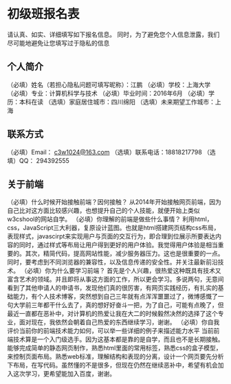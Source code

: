 # 初级班报名表

请认真、如实、详细填写如下报名信息。
同时，为了避免您个人信息泄露，我们尽可能地避免让您填写过于隐私的信息

## 个人简介

（必填）姓名（若担心隐私问题可填写昵称）：江鹏
（必填）学校：上海大学
（必填）专业：计算机科学与技术
（必填）毕业时间：2016年6月
（必填）学历：本科在读
（选填）家庭居住城市：四川绵阳
（选填）未来期望工作城市：上海

## 联系方式

（必填）Email： c3w1024@163.com
（选填）联系电话：18818217798
（选填）QQ： 294392555

## 关于前端

（必填）什么时候开始接触前端？因何接触？
  从2014年开始接触网页前端，因为自己比对这方面比较感兴趣，也想提升自己的个人技能，就便开始上类似w3cshool的网站自学。
（必填）你理解的前端是做些什么事情？
  利用html，css，JavaScript三大利器，复原设计蓝图。也就是html搭建网页结构css布局，表现样式，javascirpt来实现用户与页面的交互行为，即合理到位展示所要表达内容的同时，通过样式等布局让用户得到更好的用户体验。我觉得用户体验是相当重要的。其次，精简代码，提高网站性能，减少服务器压力。这也是很重要的一点。同时，要考虑到不同浏览器的兼容性，以及信息传递的安全性。并关注最新前沿技术。
（必填）你为什么要学习前端？
  首先是个人兴趣，很热爱这种既具有技术又富含艺术的领域。并且即将从事这方面的工作，所以更会学习。多说两句，无意间看到了其他申请人的申请书，发现他们真的很厉害，有网页实践经历，有扎实的基础能力，有个人技术博客，突然想到自己三年就有点浑浑噩噩过了，微博感慨了一句大学前三年都干什么去了，真的想好好奋斗一把，为了自己，可能有点晚了，但最近一直都在恶补中，对计算机的热爱让我在大二的时候毅然决然的选择了这个专业，面对现在，我依然会朝着自己热爱的东西继续学习，谢谢。
（必填）你自我评价当前你的前端技术能力如何，可以举一些详细的例子来描述能力水平
  当前前端技术算是一个入门级选手。因为这基本都是靠的是自学，而且也不是长期接触。能够完成简单的静态网页制作，熟悉html里面的常用标签，熟悉css的盒子模型，来控制页面布局。熟悉web标准，理解结构和表现的分离，设计一个网页要先分析下布局，在写代码。虽然懂的不是很多，但现在仍然在继续恶补中，希望有机会加入这次学习，更希望能加入百度，谢谢。
